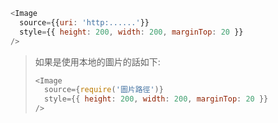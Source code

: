 ```js
<Image
  source={{uri: 'http:......'}}
  style={{ height: 200, width: 200, marginTop: 20 }}
/>
```

> 如果是使用本地的圖片的話如下:
>
> ```js
> <Image
>   source={require('圖片路徑')}
>   style={{ height: 200, width: 200, marginTop: 20 }}
> />
> ```



